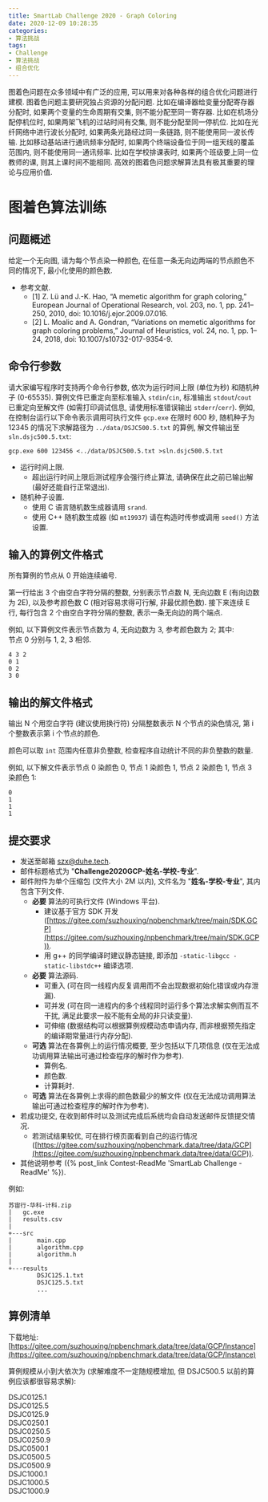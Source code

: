 ```yaml
---
title: SmartLab Challenge 2020 - Graph Coloring
date: 2020-12-09 10:28:35
categories:
- 算法挑战
tags:
- Challenge
- 算法挑战
- 组合优化
---
```

图着色问题在众多领域中有广泛的应用, 可以用来对各种各样的组合优化问题进行建模.
图着色问题主要研究独占资源的分配问题.
比如在编译器给变量分配寄存器分配时, 如果两个变量的生命周期有交集, 则不能分配至同一寄存器.
比如在机场分配停机位时, 如果两架飞机的过站时间有交集, 则不能分配至同一停机位.
比如在光纤网络中进行波长分配时, 如果两条光路经过同一条链路, 则不能使用同一波长传输.
比如移动基站进行通讯频率分配时, 如果两个终端设备位于同一组天线的覆盖范围内, 则不能使用同一通讯频率.
比如在学校排课表时, 如果两个班级要上同一位教师的课, 则其上课时间不能相同.
高效的图着色问题求解算法具有极其重要的理论与应用价值.



# 图着色算法训练

## 问题概述

给定一个无向图, 请为每个节点染一种颜色, 在任意一条无向边两端的节点颜色不同的情况下, 最小化使用的颜色数.

- 参考文献.
  - [1] Z. Lü and J.-K. Hao, “A memetic algorithm for graph coloring,” European Journal of Operational Research, vol. 203, no. 1, pp. 241–250, 2010, doi: 10.1016/j.ejor.2009.07.016.
  - [2] L. Moalic and A. Gondran, “Variations on memetic algorithms for graph coloring problems,” Journal of Heuristics, vol. 24, no. 1, pp. 1–24, 2018, doi: 10.1007/s10732-017-9354-9.


## 命令行参数

请大家编写程序时支持两个命令行参数, 依次为运行时间上限 (单位为秒) 和随机种子 (0-65535).
算例文件已重定向至标准输入 `stdin`/`cin`, 标准输出 `stdout`/`cout` 已重定向至解文件 (如需打印调试信息, 请使用标准错误输出 `stderr`/`cerr`).
例如, 在控制台运行以下命令表示调用可执行文件 `gcp.exe` 在限时 600 秒, 随机种子为 12345 的情况下求解路径为 `../data/DSJC500.5.txt` 的算例, 解文件输出至 `sln.dsjc500.5.txt`:
```
gcp.exe 600 123456 <../data/DSJC500.5.txt >sln.dsjc500.5.txt
```

- 运行时间上限.
  - 超出运行时间上限后测试程序会强行终止算法, 请确保在此之前已输出解 (最好还能自行正常退出).
- 随机种子设置.
  - 使用 C 语言随机数生成器请用 `srand`.
  - 使用 C++ 随机数生成器 (如 `mt19937`) 请在构造时传参或调用 `seed()` 方法设置.


## 输入的算例文件格式

所有算例的节点从 0 开始连续编号.

第一行给出 3 个由空白字符分隔的整数, 分别表示节点数 N, 无向边数 E (有向边数为 2E), 以及参考颜色数 C (相对容易求得可行解, 非最优颜色数).
接下来连续 E 行, 每行包含 2 个由空白字符分隔的整数, 表示一条无向边的两个端点.

例如, 以下算例文件表示节点数为 4, 无向边数为 3, 参考颜色数为 2; 其中:  
节点 0 分别与 1, 2, 3 相邻.
```
4 3 2
0 1
0 2
3 0
```


## 输出的解文件格式

输出 N 个用空白字符 (建议使用换行符) 分隔整数表示 N 个节点的染色情况, 第 i 个整数表示第 i 个节点的颜色.

颜色可以取 `int` 范围内任意非负整数, 检查程序自动统计不同的非负整数的数量.

例如, 以下解文件表示节点 0 染颜色 0, 节点 1 染颜色 1, 节点 2 染颜色 1, 节点 3 染颜色 1:
```
0
1
1
1

```


## 提交要求

- 发送至邮箱 [szx@duhe.tech](mailto:szx@duhe.tech).
- 邮件标题格式为 "**Challenge2020GCP-姓名-学校-专业**".
- 邮件附件为单个压缩包 (文件大小 2M 以内), 文件名为 "**姓名-学校-专业**", 其内包含下列文件.
  - **必要** 算法的可执行文件 (Windows 平台).
    - 建议基于官方 SDK 开发 ([https://gitee.com/suzhouxing/npbenchmark/tree/main/SDK.GCP](https://gitee.com/suzhouxing/npbenchmark/tree/main/SDK.GCP)).
    - 用 g++ 的同学编译时建议静态链接, 即添加 `-static-libgcc -static-libstdc++` 编译选项.
  - **必要** 算法源码.
    - 可重入 (可在同一线程内反复调用而不会出现数据初始化错误或内存泄漏).
    - 可并发 (可在同一进程内的多个线程同时运行多个算法求解实例而互不干扰, 满足此要求一般不能有全局的非只读变量).
    - 可伸缩 (数据结构可以根据算例规模动态申请内存, 而非根据预先指定的编译期常量进行内存分配).
  - **可选** 算法在各算例上的运行情况概要, 至少包括以下几项信息 (仅在无法成功调用算法输出可通过检查程序的解时作为参考).
    - 算例名.
    - 颜色数.
    - 计算耗时.
  - **可选** 算法在各算例上求得的颜色数最少的解文件 (仅在无法成功调用算法输出可通过检查程序的解时作为参考).
- 若成功提交, 在收到邮件时以及测试完成后系统均会自动发送邮件反馈提交情况.
  - 若测试结果较优, 可在排行榜页面看到自己的运行情况 ([https://gitee.com/suzhouxing/npbenchmark.data/tree/data/GCP](https://gitee.com/suzhouxing/npbenchmark.data/tree/data/GCP)).
- 其他说明参考 ({% post_link Contest-ReadMe 'SmartLab Challenge - ReadMe' %}).

例如:
```
苏宙行-华科-计科.zip
|   gc.exe
|   results.csv
|
+---src
|       main.cpp
|       algorithm.cpp
|       algorithm.h
|
+---results
        DSJC125.1.txt
        DSJC125.5.txt
        ...
```


## 算例清单

下载地址: [https://gitee.com/suzhouxing/npbenchmark.data/tree/data/GCP/Instance](https://gitee.com/suzhouxing/npbenchmark.data/tree/data/GCP/Instance)

算例规模从小到大依次为 (求解难度不一定随规模增加, 但 DSJC500.5 以前的算例应该都很容易求解):

DSJC0125.1  
DSJC0125.5  
DSJC0125.9  
DSJC0250.1  
DSJC0250.5  
DSJC0250.9  
DSJC0500.1  
DSJC0500.5  
DSJC0500.9  
DSJC1000.1  
DSJC1000.5  
DSJC1000.9  
